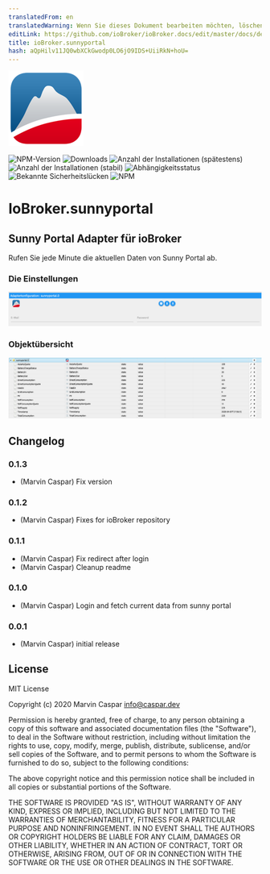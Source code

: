 ```yaml
---
translatedFrom: en
translatedWarning: Wenn Sie dieses Dokument bearbeiten möchten, löschen Sie bitte das Feld "translationsFrom". Andernfalls wird dieses Dokument automatisch erneut übersetzt
editLink: https://github.com/ioBroker/ioBroker.docs/edit/master/docs/de/adapterref/iobroker.sunnyportal/README.md
title: ioBroker.sunnyportal
hash: aQpHilv11JQ0wbXCkGwodp0LO6jO9IDS+UiiRkN+hoU=
---
```

![Logo](../../../en/adapterref/iobroker.sunnyportal/admin/sunnyportal.png)

![NPM-Version](http://img.shields.io/npm/v/iobroker.sunnyportal.svg)
![Downloads](https://img.shields.io/npm/dm/iobroker.sunnyportal.svg)
![Anzahl der Installationen (spätestens)](http://iobroker.live/badges/sunnyportal-installed.svg)
![Anzahl der Installationen (stabil)](http://iobroker.live/badges/sunnyportal-stable.svg)
![Abhängigkeitsstatus](https://img.shields.io/david/marvincaspar/iobroker.sunnyportal.svg)
![Bekannte Sicherheitslücken](https://snyk.io/test/github/marvincaspar/ioBroker.sunnyportal/badge.svg)
![NPM](https://nodei.co/npm/iobroker.sunnyportal.png?downloads=true)

# IoBroker.sunnyportal
## Sunny Portal Adapter für ioBroker
Rufen Sie jede Minute die aktuellen Daten von Sunny Portal ab.

### Die Einstellungen
![die Einstellungen](../../../en/adapterref/iobroker.sunnyportal/./docs/images/settings.png)

### Objektübersicht
![Objektübersicht](../../../en/adapterref/iobroker.sunnyportal/./docs/images/object-overview.png)

## Changelog

### 0.1.3
* (Marvin Caspar) Fix version

### 0.1.2
* (Marvin Caspar) Fixes for ioBroker repository

### 0.1.1
* (Marvin Caspar) Fix redirect after login
* (Marvin Caspar) Cleanup readme

### 0.1.0
* (Marvin Caspar) Login and fetch current data from sunny portal

### 0.0.1
* (Marvin Caspar) initial release

## License
MIT License

Copyright (c) 2020 Marvin Caspar <info@caspar.dev>

Permission is hereby granted, free of charge, to any person obtaining a copy
of this software and associated documentation files (the "Software"), to deal
in the Software without restriction, including without limitation the rights
to use, copy, modify, merge, publish, distribute, sublicense, and/or sell
copies of the Software, and to permit persons to whom the Software is
furnished to do so, subject to the following conditions:

The above copyright notice and this permission notice shall be included in all
copies or substantial portions of the Software.

THE SOFTWARE IS PROVIDED "AS IS", WITHOUT WARRANTY OF ANY KIND, EXPRESS OR
IMPLIED, INCLUDING BUT NOT LIMITED TO THE WARRANTIES OF MERCHANTABILITY,
FITNESS FOR A PARTICULAR PURPOSE AND NONINFRINGEMENT. IN NO EVENT SHALL THE
AUTHORS OR COPYRIGHT HOLDERS BE LIABLE FOR ANY CLAIM, DAMAGES OR OTHER
LIABILITY, WHETHER IN AN ACTION OF CONTRACT, TORT OR OTHERWISE, ARISING FROM,
OUT OF OR IN CONNECTION WITH THE SOFTWARE OR THE USE OR OTHER DEALINGS IN THE
SOFTWARE.